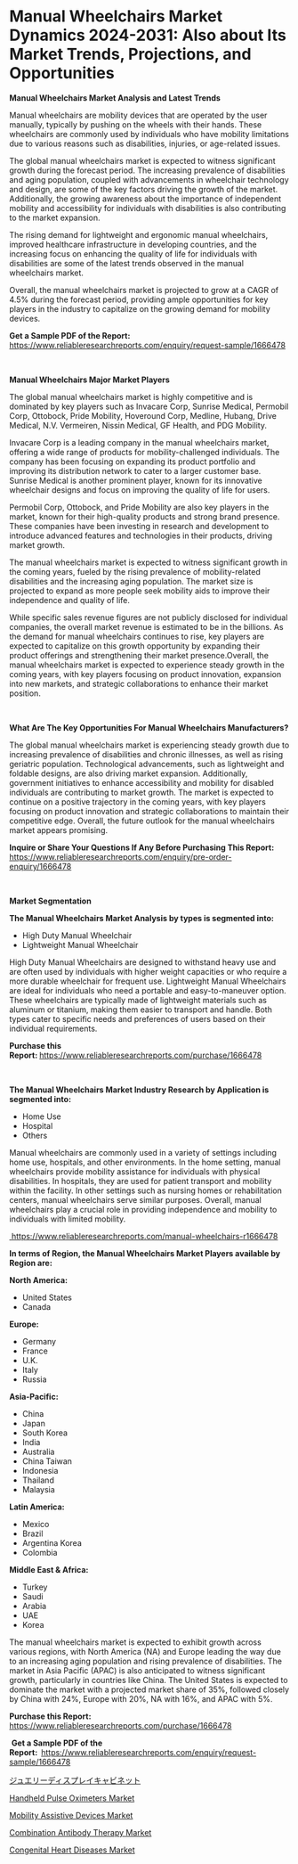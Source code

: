<p><h1>Manual Wheelchairs Market Dynamics 2024-2031: Also about Its Market Trends, Projections, and Opportunities</h1></p><p><strong>Manual Wheelchairs Market Analysis and Latest Trends</strong></p>
<p><p>Manual wheelchairs are mobility devices that are operated by the user manually, typically by pushing on the wheels with their hands. These wheelchairs are commonly used by individuals who have mobility limitations due to various reasons such as disabilities, injuries, or age-related issues.</p><p>The global manual wheelchairs market is expected to witness significant growth during the forecast period. The increasing prevalence of disabilities and aging population, coupled with advancements in wheelchair technology and design, are some of the key factors driving the growth of the market. Additionally, the growing awareness about the importance of independent mobility and accessibility for individuals with disabilities is also contributing to the market expansion.</p><p>The rising demand for lightweight and ergonomic manual wheelchairs, improved healthcare infrastructure in developing countries, and the increasing focus on enhancing the quality of life for individuals with disabilities are some of the latest trends observed in the manual wheelchairs market.</p><p>Overall, the manual wheelchairs market is projected to grow at a CAGR of 4.5% during the forecast period, providing ample opportunities for key players in the industry to capitalize on the growing demand for mobility devices.</p></p>
<p><strong>Get a Sample PDF of the Report:&nbsp;</strong> <a href="https://www.reliableresearchreports.com/enquiry/request-sample/1666478">https://www.reliableresearchreports.com/enquiry/request-sample/1666478</a></p>
<p>&nbsp;</p>
<p><strong>Manual Wheelchairs Major Market Players</strong></p>
<p><p>The global manual wheelchairs market is highly competitive and is dominated by key players such as Invacare Corp, Sunrise Medical, Permobil Corp, Ottobock, Pride Mobility, Hoveround Corp, Medline, Hubang, Drive Medical, N.V. Vermeiren, Nissin Medical, GF Health, and PDG Mobility.</p><p>Invacare Corp is a leading company in the manual wheelchairs market, offering a wide range of products for mobility-challenged individuals. The company has been focusing on expanding its product portfolio and improving its distribution network to cater to a larger customer base. Sunrise Medical is another prominent player, known for its innovative wheelchair designs and focus on improving the quality of life for users.</p><p>Permobil Corp, Ottobock, and Pride Mobility are also key players in the market, known for their high-quality products and strong brand presence. These companies have been investing in research and development to introduce advanced features and technologies in their products, driving market growth.</p><p>The manual wheelchairs market is expected to witness significant growth in the coming years, fueled by the rising prevalence of mobility-related disabilities and the increasing aging population. The market size is projected to expand as more people seek mobility aids to improve their independence and quality of life.</p><p>While specific sales revenue figures are not publicly disclosed for individual companies, the overall market revenue is estimated to be in the billions. As the demand for manual wheelchairs continues to rise, key players are expected to capitalize on this growth opportunity by expanding their product offerings and strengthening their market presence.Overall, the manual wheelchairs market is expected to experience steady growth in the coming years, with key players focusing on product innovation, expansion into new markets, and strategic collaborations to enhance their market position.</p></p>
<p>&nbsp;</p>
<p><strong>What Are The Key Opportunities For Manual Wheelchairs Manufacturers?</strong></p>
<p><p>The global manual wheelchairs market is experiencing steady growth due to increasing prevalence of disabilities and chronic illnesses, as well as rising geriatric population. Technological advancements, such as lightweight and foldable designs, are also driving market expansion. Additionally, government initiatives to enhance accessibility and mobility for disabled individuals are contributing to market growth. The market is expected to continue on a positive trajectory in the coming years, with key players focusing on product innovation and strategic collaborations to maintain their competitive edge. Overall, the future outlook for the manual wheelchairs market appears promising.</p></p>
<p><strong>Inquire or Share Your Questions If Any Before Purchasing This Report:</strong> <a href="https://www.reliableresearchreports.com/enquiry/pre-order-enquiry/1666478">https://www.reliableresearchreports.com/enquiry/pre-order-enquiry/1666478</a></p>
<p>&nbsp;</p>
<p><strong>Market Segmentation</strong></p>
<p><strong>The Manual Wheelchairs Market Analysis by types is segmented into:</strong></p>
<p><ul><li>High Duty Manual Wheelchair</li><li>Lightweight Manual Wheelchair</li></ul></p>
<p><p>High Duty Manual Wheelchairs are designed to withstand heavy use and are often used by individuals with higher weight capacities or who require a more durable wheelchair for frequent use. Lightweight Manual Wheelchairs are ideal for individuals who need a portable and easy-to-maneuver option. These wheelchairs are typically made of lightweight materials such as aluminum or titanium, making them easier to transport and handle. Both types cater to specific needs and preferences of users based on their individual requirements.</p></p>
<p><strong>Purchase this Report:&nbsp;</strong><a href="https://www.reliableresearchreports.com/purchase/1666478">https://www.reliableresearchreports.com/purchase/1666478</a></p>
<p>&nbsp;</p>
<p><strong>The Manual Wheelchairs Market Industry Research by Application is segmented into:</strong></p>
<p><ul><li>Home Use</li><li>Hospital</li><li>Others</li></ul></p>
<p><p>Manual wheelchairs are commonly used in a variety of settings including home use, hospitals, and other environments. In the home setting, manual wheelchairs provide mobility assistance for individuals with physical disabilities. In hospitals, they are used for patient transport and mobility within the facility. In other settings such as nursing homes or rehabilitation centers, manual wheelchairs serve similar purposes. Overall, manual wheelchairs play a crucial role in providing independence and mobility to individuals with limited mobility.</p></p>
<p><a href="https://www.reliableresearchreports.com/manual-wheelchairs-r1666478">&nbsp;https://www.reliableresearchreports.com/manual-wheelchairs-r1666478</a></p>
<p><strong>In terms of Region, the Manual Wheelchairs Market Players available by Region are:</strong></p>
<p>
    <p> <strong> North America: </strong>
        <ul>
            <li>United States</li>
            <li>Canada</li>
        </ul>
        </p> 
    <p> <strong> Europe: </strong>
        <ul>
            <li>Germany</li>
            <li>France</li>
            <li>U.K.</li>
            <li>Italy</li>
            <li>Russia</li>
        </ul>
        </p> 
    <p> <strong> Asia-Pacific: </strong>
        <ul>
            <li>China</li>
            <li>Japan</li>
            <li>South Korea</li>
            <li>India</li>
            <li>Australia</li>
            <li>China Taiwan</li>
            <li>Indonesia</li>
            <li>Thailand</li>
            <li>Malaysia</li>
        </ul>
        </p> 
    <p> <strong> Latin America: </strong>
        <ul>
            <li>Mexico</li>
            <li>Brazil</li>
            <li>Argentina Korea</li>
            <li>Colombia</li>
        </ul>
        </p> 
    <p> <strong> Middle East & Africa: </strong>
        <ul>
            <li>Turkey</li>
            <li>Saudi</li>
            <li>Arabia</li>
            <li>UAE</li>
            <li>Korea</li>
        </ul>
    </p>
    </p>
<p><p>The manual wheelchairs market is expected to exhibit growth across various regions, with North America (NA) and Europe leading the way due to an increasing aging population and rising prevalence of disabilities. The market in Asia Pacific (APAC) is also anticipated to witness significant growth, particularly in countries like China. The United States is expected to dominate the market with a projected market share of 35%, followed closely by China with 24%, Europe with 20%, NA with 16%, and APAC with 5%.</p></p>
<p><strong>Purchase this Report: </strong><a href="https://www.reliableresearchreports.com/purchase/1666478">https://www.reliableresearchreports.com/purchase/1666478</a></p>
<p>&nbsp;<strong>Get a Sample PDF of the Report:&nbsp;&nbsp;</strong><a href="https://www.reliableresearchreports.com/enquiry/request-sample/1666478">https://www.reliableresearchreports.com/enquiry/request-sample/1666478</a></p>
<p><strong></strong></p>
<p><p><a href="https://github.com/charm854/Market-Research-Report-List-1/blob/main/237990653264.md">ジュエリーディスプレイキャビネット</a></p><p><a href="https://github.com/yemakinde/Market-Research-Report-List-2/blob/main/handheld-pulse-oximeters-market.md">Handheld Pulse Oximeters Market</a></p><p><a href="https://github.com/Alonsoolds3wq1d81czn8rbol/Market-Research-Report-List-2/blob/main/mobility-assistive-devices-market.md">Mobility Assistive Devices Market</a></p><p><a href="https://www.linkedin.com/pulse/combination-antibody-therapy-market-insights-cagr-trends-growth-wglqe">Combination Antibody Therapy Market</a></p><p><a href="https://www.linkedin.com/pulse/congenital-heart-diseases-market-size-reveals-best-marketing-ujooc">Congenital Heart Diseases Market</a></p></p>